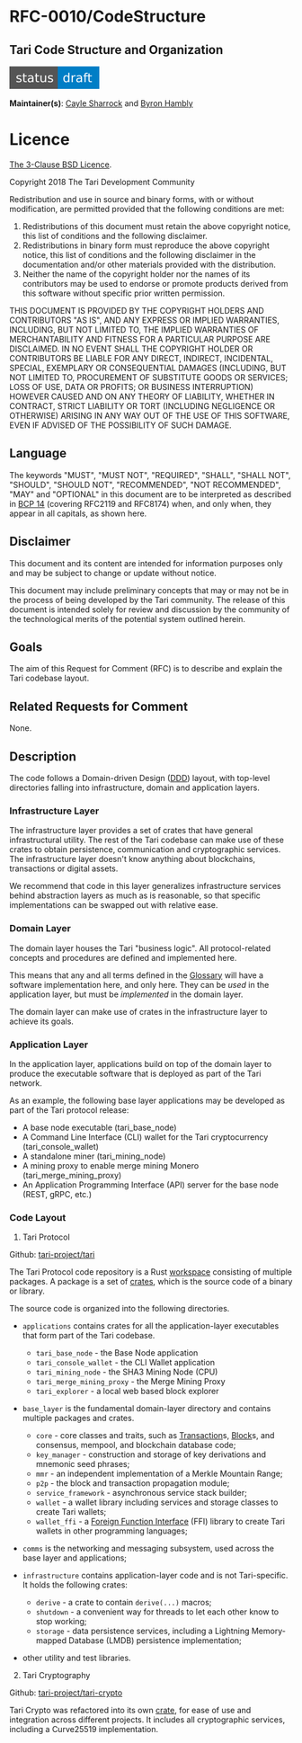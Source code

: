 # RFC-0010/CodeStructure

## Tari Code Structure and Organization

![status: draft](theme/images/status-draft.svg)

**Maintainer(s)**: [Cayle Sharrock](https://github.com/CjS77) and [Byron Hambly](https://github.com/delta1)

# Licence

[The 3-Clause BSD Licence](https://opensource.org/licenses/BSD-3-Clause).

Copyright 2018 The Tari Development Community

Redistribution and use in source and binary forms, with or without modification, are permitted provided that the
following conditions are met:

1. Redistributions of this document must retain the above copyright notice, this list of conditions and the following
   disclaimer.
2. Redistributions in binary form must reproduce the above copyright notice, this list of conditions and the following
   disclaimer in the documentation and/or other materials provided with the distribution.
3. Neither the name of the copyright holder nor the names of its contributors may be used to endorse or promote products
   derived from this software without specific prior written permission.

THIS DOCUMENT IS PROVIDED BY THE COPYRIGHT HOLDERS AND CONTRIBUTORS "AS IS", AND ANY EXPRESS OR IMPLIED WARRANTIES,
INCLUDING, BUT NOT LIMITED TO, THE IMPLIED WARRANTIES OF MERCHANTABILITY AND FITNESS FOR A PARTICULAR PURPOSE ARE
DISCLAIMED. IN NO EVENT SHALL THE COPYRIGHT HOLDER OR CONTRIBUTORS BE LIABLE FOR ANY DIRECT, INDIRECT, INCIDENTAL,
SPECIAL, EXEMPLARY OR CONSEQUENTIAL DAMAGES (INCLUDING, BUT NOT LIMITED TO, PROCUREMENT OF SUBSTITUTE GOODS OR
SERVICES; LOSS OF USE, DATA OR PROFITS; OR BUSINESS INTERRUPTION) HOWEVER CAUSED AND ON ANY THEORY OF LIABILITY,
WHETHER IN CONTRACT, STRICT LIABILITY OR TORT (INCLUDING NEGLIGENCE OR OTHERWISE) ARISING IN ANY WAY OUT OF THE USE OF
THIS SOFTWARE, EVEN IF ADVISED OF THE POSSIBILITY OF SUCH DAMAGE.

## Language

The keywords "MUST", "MUST NOT", "REQUIRED", "SHALL", "SHALL NOT", "SHOULD", "SHOULD NOT", "RECOMMENDED",
"NOT RECOMMENDED", "MAY" and "OPTIONAL" in this document are to be interpreted as described in
[BCP 14](https://tools.ietf.org/html/bcp14) (covering RFC2119 and RFC8174) when, and only when, they appear in all capitals, as
shown here.

## Disclaimer

This document and its content are intended for information purposes only and may be subject to change or update
without notice.

This document may include preliminary concepts that may or may not be in the process of being developed by the Tari
community. The release of this document is intended solely for review and discussion by the community of the
technological merits of the potential system outlined herein.

## Goals

The aim of this Request for Comment (RFC) is to describe and explain the Tari codebase layout.

## Related Requests for Comment

None.

## Description

The code follows a Domain-driven Design ([DDD]) layout, with top-level directories falling into infrastructure, domain
and application layers.

### Infrastructure Layer

The infrastructure layer provides a set of crates that have general infrastructural utility. The rest of the Tari codebase can make use
of these crates to obtain persistence, communication and cryptographic services. The infrastructure layer doesn't know
anything about blockchains, transactions or digital assets.

We recommend that code in this layer generalizes infrastructure services behind abstraction layers as much as is
reasonable, so that specific implementations can be swapped out with relative ease.

### Domain Layer

The domain layer houses the Tari "business logic". All protocol-related concepts and procedures are defined and
implemented here.

This means that any and all terms defined in the [Glossary] will have a software implementation here, and only here.
They can be _used_ in the application layer, but must be _implemented_ in the domain layer.

The domain layer can make use of crates in the infrastructure layer to achieve its goals.

### Application Layer

In the application layer, applications build on top of the domain layer to produce the executable software that is
deployed as part of the Tari network.

As an example, the following base layer applications may be developed as part of the Tari protocol release:

- A base node executable (tari_base_node)
- A Command Line Interface (CLI) wallet for the Tari cryptocurrency (tari_console_wallet)
- A standalone miner (tari_mining_node)
- A mining proxy to enable merge mining Monero (tari_merge_mining_proxy)
- An Application Programming Interface (API) server for the base node (REST, gRPC, etc.)

### Code Layout

1. Tari Protocol

Github: [tari-project/tari]

The Tari Protocol code repository is a Rust [workspace] consisting of multiple packages. A package is a set of [crates], which is the source code of a binary or library.

The source code is organized into the following directories.

- `applications` contains crates for all the application-layer executables that form part of the Tari codebase.

  - `tari_base_node` - the Base Node application
  - `tari_console_wallet` - the CLI Wallet application
  - `tari_mining_node` - the SHA3 Mining Node (CPU)
  - `tari_merge_mining_proxy` - the Merge Mining Proxy
  - `tari_explorer` - a local web based block explorer

- `base_layer` is the fundamental domain-layer directory and contains multiple packages and crates.

  - `core` - core classes and traits, such as [Transaction]s, [Block]s, and consensus, mempool, and blockchain database code;
  - `key_manager` - construction and storage of key derivations and mnemonic seed phrases;
  - `mmr` - an independent implementation of a Merkle Mountain Range;
  - `p2p` - the block and transaction propagation module;
  - `service_framework` - asynchronous service stack builder;
  - `wallet` - a wallet library including services and storage classes to create Tari wallets;
  - `wallet_ffi` - a [Foreign Function Interface](https://en.wikipedia.org/wiki/Foreign_function_interface) (FFI) library to create Tari wallets in other programming languages;

- `comms` is the networking and messaging subsystem, used across the base layer and applications;

- `infrastructure` contains application-layer code and is not Tari-specific. It holds the following crates:

  - `derive` - a crate to contain `derive(...)` macros;
  - `shutdown` - a convenient way for threads to let each other know to stop working;
  - `storage` - data persistence services, including a Lightning Memory-mapped Database (LMDB) persistence implementation;

- other utility and test libraries.

2. Tari Cryptography

Github: [tari-project/tari-crypto]

Tari Crypto was refactored into its own [crate], for ease of use and integration across different projects.
It includes all cryptographic services, including a Curve25519 implementation.

[glossary]: ../Glossary.md "Glossary"
[ddd]: https://en.wikipedia.org/wiki/Domain-driven_design "Wikipedia: Domain Driven Design"
[transaction]: ../Glossary.md#transaction
[block]: ../Glossary.md#block
[tari-project/tari]: https://github.com/tari-project/tari
[tari-project/tari-crypto]: https://github.com/tari-project/tari-crypto
[workspace]: https://doc.rust-lang.org/book/ch14-03-cargo-workspaces.html
[crates]: https://doc.rust-lang.org/book/ch07-01-packages-and-crates.html
[crate]: https://crates.io/crates/tari_crypto
